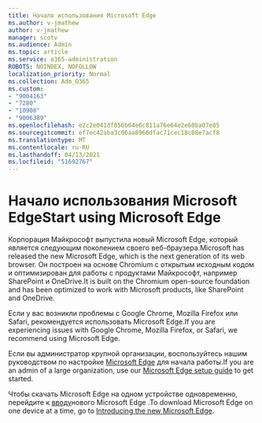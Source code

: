 ```yaml
---
title: Начало использования Microsoft Edge
ms.author: v-jmathew
author: v-jmathew
manager: scotv
ms.audience: Admin
ms.topic: article
ms.service: o365-administration
ROBOTS: NOINDEX, NOFOLLOW
localization_priority: Normal
ms.collection: Adm_O365
ms.custom:
- "9004163"
- "7280"
- "10908"
- "9006389"
ms.openlocfilehash: e2c2e041df856b64e6c811a76e64e2e60ba07e85
ms.sourcegitcommit: ef7ec42aba3c06aa8966dfac71cec18c08e7acf8
ms.translationtype: MT
ms.contentlocale: ru-RU
ms.lasthandoff: 04/13/2021
ms.locfileid: "51692767"
---
```

# <a name="start-using-microsoft-edge"></a><span data-ttu-id="5c5c4-102">Начало использования Microsoft Edge</span><span class="sxs-lookup"><span data-stu-id="5c5c4-102">Start using Microsoft Edge</span></span>

<span data-ttu-id="5c5c4-103">Корпорация Майкрософт выпустила новый Microsoft Edge, который является следующим поколением своего веб-браузера.</span><span class="sxs-lookup"><span data-stu-id="5c5c4-103">Microsoft has released the new Microsoft Edge, which is the next generation of its web browser.</span></span> <span data-ttu-id="5c5c4-104">Он построен на основе Chromium с открытым исходным кодом и оптимизирован для работы с продуктами Майкрософт, например SharePoint и OneDrive.</span><span class="sxs-lookup"><span data-stu-id="5c5c4-104">It is built on the Chromium open-source foundation and has been optimized to work with Microsoft products, like SharePoint and OneDrive.</span></span>

<span data-ttu-id="5c5c4-105">Если у вас возникли проблемы с Google Chrome, Mozilla Firefox или Safari, рекомендуется использовать Microsoft Edge.</span><span class="sxs-lookup"><span data-stu-id="5c5c4-105">If you are experiencing issues with Google Chrome, Mozilla Firefox, or Safari, we recommend using Microsoft Edge.</span></span>

<span data-ttu-id="5c5c4-106">Если вы администратор крупной организации, воспользуйтесь нашим руководством по настройке [Microsoft Edge](https://go.microsoft.com/fwlink/?linkid=2142423) для начала работы.</span><span class="sxs-lookup"><span data-stu-id="5c5c4-106">If you are an admin of a large organization, use our [Microsoft Edge setup guide](https://go.microsoft.com/fwlink/?linkid=2142423) to get started.</span></span>

<span data-ttu-id="5c5c4-107">Чтобы скачать Microsoft Edge на одном устройстве одновременно, перейдите к [вводу](https://go.microsoft.com/fwlink/?linkid=2141049)нового Microsoft Edge .</span><span class="sxs-lookup"><span data-stu-id="5c5c4-107">To download Microsoft Edge on one device at a time, go to [Introducing the new Microsoft Edge](https://go.microsoft.com/fwlink/?linkid=2141049).</span></span>
